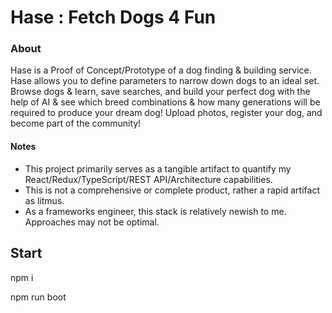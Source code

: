 Hase : Fetch Dogs 4 Fun
======

### About
Hase is a Proof of Concept/Prototype of a dog finding & building service. Hase allows you to define parameters to narrow down dogs to an ideal set. Browse dogs & learn, save searches, and build your perfect dog with the help of AI & see which breed combinations & how many generations will be required to produce your dream dog! Upload photos, register your dog, and become part of the community!

#### Notes
- This project primarily serves as a tangible artifact to quantify my React/Redux/TypeScript/REST API/Architecture capabilities. 
- This is not a comprehensive or complete product, rather a rapid artifact as litmus.
- As a frameworks engineer, this stack is relatively newish to me. Approaches may not be optimal. 


## Start
npm i

npm run boot
